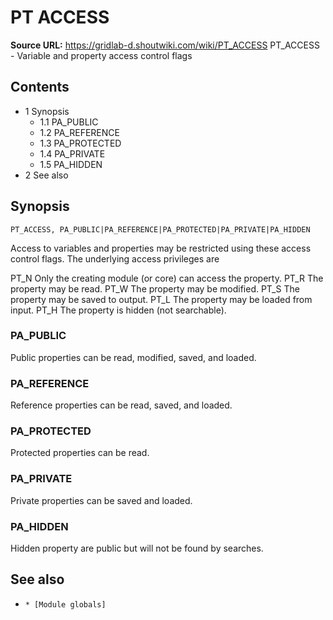 # PT ACCESS

**Source URL:** https://gridlab-d.shoutwiki.com/wiki/PT_ACCESS
PT_ACCESS \- Variable and property access control flags 

## Contents

  * 1 Synopsis
    * 1.1 PA_PUBLIC
    * 1.2 PA_REFERENCE
    * 1.3 PA_PROTECTED
    * 1.4 PA_PRIVATE
    * 1.5 PA_HIDDEN
  * 2 See also
## Synopsis
    
    
    PT_ACCESS, PA_PUBLIC|PA_REFERENCE|PA_PROTECTED|PA_PRIVATE|PA_HIDDEN
    

Access to variables and properties may be restricted using these access control flags. The underlying access privileges are 

PT_N
    Only the creating module (or core) can access the property.
PT_R
    The property may be read.
PT_W
    The property may be modified.
PT_S
    The property may be saved to output.
PT_L
    The property may be loaded from input.
PT_H
    The property is hidden (not searchable).

### PA_PUBLIC

Public properties can be read, modified, saved, and loaded. 

### PA_REFERENCE

Reference properties can be read, saved, and loaded. 

### PA_PROTECTED

Protected properties can be read. 

### PA_PRIVATE

Private properties can be saved and loaded. 

### PA_HIDDEN

Hidden property are public but will not be found by searches. 

## See also

  *     * [Module globals]

